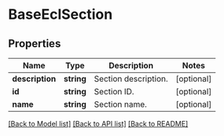# BaseEclSection

## Properties
Name | Type | Description | Notes
------------ | ------------- | ------------- | -------------
**description** | **string** | Section description. | [optional] 
**id** | **string** | Section ID. | [optional] 
**name** | **string** | Section name. | [optional] 

[[Back to Model list]](../README.md#documentation-for-models) [[Back to API list]](../README.md#documentation-for-api-endpoints) [[Back to README]](../README.md)



